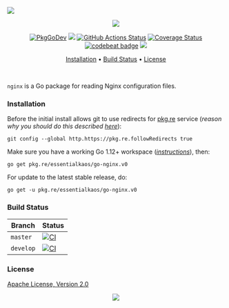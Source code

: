 <a href="#readme"><img src="https://gh.kaos.st/beta-alert.svg"/></a>

<p align="center"><a href="#readme"><img src="https://gh.kaos.st/go-nginx.svg"/></a></p>

<p align="center">
  <a href="https://pkg.go.dev/pkg.re/essentialkaos/go-nginx.v0"><img src="https://gh.kaos.st/godoc.svg" alt="PkgGoDev"></a>
  <a href="https://goreportcard.com/report/github.com/essentialkaos/go-nginx"><img src="https://goreportcard.com/badge/github.com/essentialkaos/go-nginx"></a>
  <a href="https://github.com/essentialkaos/go-nginx/actions"><img src="https://github.com/essentialkaos/go-nginx/workflows/CI/badge.svg" alt="GitHub Actions Status" /></a>
  <a href="https://coveralls.io/github/essentialkaos/go-nginx?branch=master"><img src="https://coveralls.io/repos/github/essentialkaos/go-nginx/badge.svg?branch=master" alt="Coverage Status" /></a>
  <a href="https://codebeat.co/projects/github-com-essentialkaos-go-nginx-master"><img alt="codebeat badge" src="https://codebeat.co/badges/7b8cb5a7-2b9d-426f-8637-4f2bd5644a4d" /></a>
  <a href="#license"><img src="https://gh.kaos.st/apache2.svg"></a>
</p>

<p align="center"><a href="#installation">Installation</a> • <a href="#build-status">Build Status</a> • <a href="#license">License</a></p>

<br/>

`nginx` is a Go package for reading Nginx configuration files.

### Installation

Before the initial install allows git to use redirects for [pkg.re](https://github.com/essentialkaos/pkgre) service (_reason why you should do this described [here](https://github.com/essentialkaos/pkgre#git-support)_):

```
git config --global http.https://pkg.re.followRedirects true
```

Make sure you have a working Go 1.12+ workspace (_[instructions](https://golang.org/doc/install)_), then:

```
go get pkg.re/essentialkaos/go-nginx.v0
```

For update to the latest stable release, do:

```
go get -u pkg.re/essentialkaos/go-nginx.v0
```

### Build Status

| Branch | Status |
|--------|--------|
| `master` | [![CI](https://github.com/essentialkaos/go-nginx/workflows/CI/badge.svg?branch=master)](https://github.com/essentialkaos/go-nginx/actions) |
| `develop` | [![CI](https://github.com/essentialkaos/go-nginx/workflows/CI/badge.svg?branch=develop)](https://github.com/essentialkaos/go-nginx/actions) |

### License

[Apache License, Version 2.0](https://www.apache.org/licenses/LICENSE-2.0)

<p align="center"><a href="https://essentialkaos.com"><img src="https://gh.kaos.st/ekgh.svg"/></a></p>
